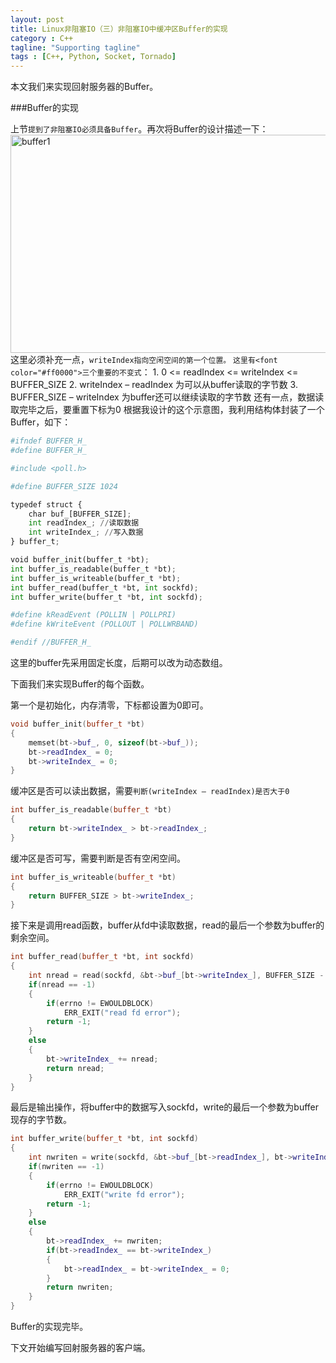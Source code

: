 ```yaml
---
layout: post
title: Linux非阻塞IO（三）非阻塞IO中缓冲区Buffer的实现
category : C++
tagline: "Supporting tagline"
tags : [C++, Python, Socket, Tornado]
---
```

本文我们来实现回射服务器的Buffer。
   
  
###Buffer的实现
   
  上节`提到了非阻塞IO必须具备Buffer`。再次将Buffer的设计描述一下：
  <a href="http://images.cnitblog.com/blog/669654/201410/241535338248737.png"><img style="background-image: none; border-bottom: 0px; border-left: 0px; padding-left: 0px; padding-right: 0px; display: inline; border-top: 0px; border-right: 0px; padding-top: 0px" title="buffer1" border="0" alt="buffer1" src="http://images.cnitblog.com/blog/669654/201410/241535401216147.png" width="923" height="349" /></a>
  这里必须补充一点，`writeIndex指向空闲空间的第一个位置。`
  `这里有<font color="#ff0000">三个重要的不变式`：</font>
     1. 0 <= readIndex <= writeIndex <= BUFFER_SIZE
      2. writeIndex – readIndex 为可以从buffer读取的字节数
      3. BUFFER_SIZE – writeIndex 为buffer还可以继续读取的字节数
      还有一点，数据读取完毕之后，要重置下标为0
   根据我设计的这个示意图，我利用结构体封装了一个Buffer，如下：
  

```Python
#ifndef BUFFER_H_
#define BUFFER_H_

#include <poll.h>

#define BUFFER_SIZE 1024

typedef struct {
    char buf_[BUFFER_SIZE];
    int readIndex_; //读取数据
    int writeIndex_; //写入数据
} buffer_t;

void buffer_init(buffer_t *bt);
int buffer_is_readable(buffer_t *bt);
int buffer_is_writeable(buffer_t *bt);
int buffer_read(buffer_t *bt, int sockfd);
int buffer_write(buffer_t *bt, int sockfd);

#define kReadEvent (POLLIN | POLLPRI)
#define kWriteEvent (POLLOUT | POLLWRBAND)

#endif //BUFFER_H_
```
		

这里的buffer先采用固定长度，后期可以改为动态数组。


下面我们来实现Buffer的每个函数。


第一个是初始化，内存清零，下标都设置为0即可。




```C++
void buffer_init(buffer_t *bt)
{
    memset(bt->buf_, 0, sizeof(bt->buf_));
    bt->readIndex_ = 0;
    bt->writeIndex_ = 0;
}
```
		

缓冲区是否可以读出数据，需要`判断(writeIndex – readIndex)是否大于0`




```C++
int buffer_is_readable(buffer_t *bt)
{
    return bt->writeIndex_ > bt->readIndex_;
}
```
		



缓冲区是否可写，需要判断是否有空闲空间。




```C++
int buffer_is_writeable(buffer_t *bt)
{
    return BUFFER_SIZE > bt->writeIndex_;
}
```
		

接下来是调用read函数，buffer从fd中读取数据，read的最后一个参数为buffer的剩余空间。




```C++
int buffer_read(buffer_t *bt, int sockfd)
{
    int nread = read(sockfd, &bt->buf_[bt->writeIndex_], BUFFER_SIZE - bt->writeIndex_);
    if(nread == -1)
    {
        if(errno != EWOULDBLOCK)
            ERR_EXIT("read fd error");
        return -1;
    }
    else
    {
        bt->writeIndex_ += nread;
        return nread;
    }
}
```
		



最后是输出操作，将buffer中的数据写入sockfd，write的最后一个参数为buffer现存的字节数。




```C++
int buffer_write(buffer_t *bt, int sockfd)
{
    int nwriten = write(sockfd, &bt->buf_[bt->readIndex_], bt->writeIndex_ - bt->readIndex_);
    if(nwriten == -1)
    {
        if(errno != EWOULDBLOCK)
            ERR_EXIT("write fd error");
        return -1;
    }
    else
    {
        bt->readIndex_ += nwriten;
        if(bt->readIndex_ == bt->writeIndex_)
        {
            bt->readIndex_ = bt->writeIndex_ = 0;
        }
        return nwriten;
    }
}
```
		

 


Buffer的实现完毕。


 


下文开始编写回射服务器的客户端。

			